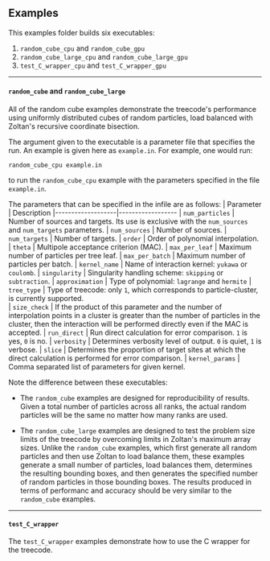 Examples
--------

This examples folder builds six executables:

1. `random_cube_cpu` and `random_cube_gpu`
2. `random_cube_large_cpu` and `random_cube_large_gpu`
3. `test_C_wrapper_cpu` and `test_C_wrapper_gpu`

- - -

#### `random_cube` and `random_cube_large`


All of the random cube examples demonstrate the treecode's performance
using uniformly distributed cubes of random particles, load balanced
with Zoltan's recursive coordinate bisection.

The argument given to the executable is a parameter file that
specifies the run. An example is given here as `example.in`. For
example, one would run:

    random_cube_cpu example.in

to run the `random_cube_cpu` example with the parameters specified in
the file `example.in`.

The parameters that can be specified in the infile are as follows:
| Parameter         | Description
|-------------------|------------------
| `num_particles`   | Number of sources and targets. Its use is exclusive with the `num_sources` and `num_targets` parameters.
| `num_sources`     | Number of sources.
| `num_targets`     | Number of targets.
| `order`           | Order of polynomial interpolation. 
| `theta`           | Multipole acceptance criterion (MAC).
| `max_per_leaf`    | Maximum number of particles per tree leaf.
| `max_per_batch`   | Maximum number of particles per batch.
| `kernel_name`     | Name of interaction kernel: `yukawa` or `coulomb`.
| `singularity`     | Singularity handling scheme: `skipping` or `subtraction`.
| `approximation`   | Type of polynomial: `lagrange` and `hermite`
| `tree_type`       | Type of treecode: only `1`, which corresponds to particle-cluster, is currently supported.   
| `size_check`      | If the product of this parameter and the number of interpolation points in a cluster is greater than the number of particles in the cluster, then the interaction will be performed directly even if the MAC is accepted.
| `run_direct`      | Run direct calculation for error comparison. `1` is yes, `0` is no.
| `verbosity`       | Determines verbosity level of output. `0` is quiet, `1` is verbose.
| `slice`           | Determines the proportion of target sites at which the direct calculation is performed for error comparison.
| `kernel_params`   | Comma separated list of parameters for given kernel.

Note the difference between these executables:

- The `random_cube` examples are designed for reproducibility
of results. Given a total number of particles across all ranks, the
actual random particles will be the same no matter how many ranks
are used.

- The `random_cube_large` examples are designed to test the
problem size limits of the treecode by overcoming limits in Zoltan's
maximum array sizes. Unlike the `random_cube` examples, which first 
generate all random particles and then use Zoltan to load balance them,
these examples generate a small number of particles, load balances
them, determines the resulting bounding boxes, and then generates the
specified number of random particles in those bounding boxes. The results
produced in terms of performanc and accuracy should be very similar to
the `random_cube` examples.

- - -

#### `test_C_wrapper`

The `test_C_wrapper` examples demonstrate how to use the C
wrapper for the treecode.

